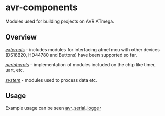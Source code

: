 # avr-components

Modules used for building projects on AVR ATmega.

## Overview
  [*externals*](https://github.com/FilipZajdel/avr-components/tree/master/externals) - includes modules for interfacing atmel mcu with other devices (DS18B20, HD44780 and Buttons) have been supported so far.
  
  [*peripherals*](https://github.com/FilipZajdel/avr-components/tree/master/peripherals) - implementation of modules included on the chip like timer, uart, etc.
  
  [*system*](https://github.com/FilipZajdel/avr-components/tree/master/system) - modules used to process data etc.

## Usage
  Example usage can be seen [avr_serial_logger](https://github.com/FilipZajdel/avr-serial_logger)
